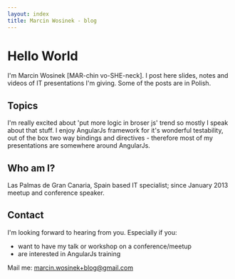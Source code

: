 ```yaml
---
layout: index
title: Marcin Wosinek - blog
---
```

# Hello World
I'm Marcin Wosinek \[MAR-chin vo-SHE-neck\]. I post here slides, notes and videos of IT presentations I'm giving. Some of the posts are in Polish.

## Topics
I'm really excited about 'put more logic in broser js' trend so mostly I speak about that stuff. I enjoy AngularJs framework for it's wonderful testability, out of the box two way bindings and directives - therefore most of my presentations are somewhere around AngularJs. 

## Who am I?
Las Palmas de Gran Canaria, Spain based IT specialist; since January 2013 meetup and conference speaker.

## Contact
I'm looking forward to hearing from you. Especially if you:

* want to have my talk or workshop on a conference/meetup
* are interested in AngularJs training

Mail me: marcin.wosinek+blog@gmail.com
